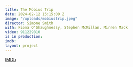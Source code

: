 ```yaml
---
title: The Möbius Trip
date: 2024-02-12 15:15:00 Z
image: "/uploads/mobiustrip.jpeg"
director: Simone Smith
with: Fiona O'Shaughnessy, Stephen McMillan, Mirren Mack
video: 911229810
is in production: 
imdb: 
layout: project
---
```


[IMDb](https://www.imdb.com/title/tt15516606/)